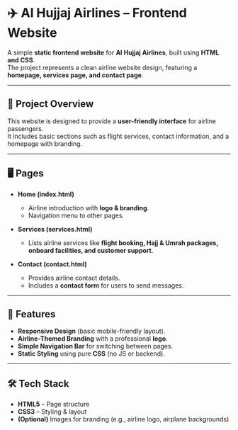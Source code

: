 # ✈️ Al Hujjaj Airlines – Frontend Website

A simple **static frontend website** for **Al Hujjaj Airlines**, built using **HTML and CSS**.  
The project represents a clean airline website design, featuring a **homepage, services page, and contact page**.

---

## 📌 Project Overview
This website is designed to provide a **user-friendly interface** for airline passengers.  
It includes basic sections such as flight services, contact information, and a homepage with branding.

---

## 🖥️ Pages

- **Home (index.html)**  
  - Airline introduction with **logo & branding**.  
  - Navigation menu to other pages.  

- **Services (services.html)**  
  - Lists airline services like **flight booking, Hajj & Umrah packages, onboard facilities, and customer support**.  

- **Contact (contact.html)**  
  - Provides airline contact details.  
  - Includes a **contact form** for users to send messages.  

---

## 🎨 Features
- **Responsive Design** (basic mobile-friendly layout).  
- **Airline-Themed Branding** with a professional **logo**.  
- **Simple Navigation Bar** for switching between pages.  
- **Static Styling** using pure **CSS** (no JS or backend).  

---

## 🛠️ Tech Stack
- **HTML5** – Page structure  
- **CSS3** – Styling & layout  
- **(Optional)** Images for branding (e.g., airline logo, airplane backgrounds)  
